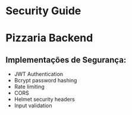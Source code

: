 # Security Guide
# Pizzaria Backend

## Implementações de Segurança:
- JWT Authentication
- Bcrypt password hashing
- Rate limiting
- CORS
- Helmet security headers
- Input validation